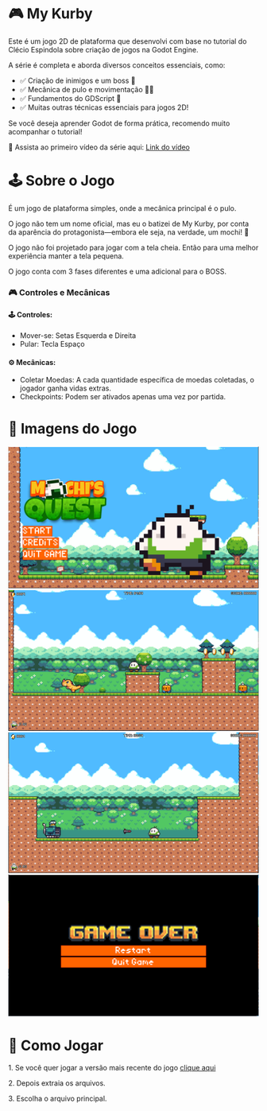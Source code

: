 <h1>🎮 My Kurby</h1>

<p>Este é um jogo 2D de plataforma que desenvolvi com base no tutorial do Clécio Espindola sobre criação de jogos na Godot Engine.</p>

<p>A série é completa e aborda diversos conceitos essenciais, como:
<ul>
<li>✅ Criação de inimigos e um boss 👾</li>
<li>✅ Mecânica de pulo e movimentação 🏃‍♂️</li>
<li>✅ Fundamentos do GDScript 📜</li>
<li>✅ Muitas outras técnicas essenciais para jogos 2D!</li></p>
</ul>
<p>Se você deseja aprender Godot de forma prática, recomendo muito acompanhar o tutorial!</p>
<p>🎥 Assista ao primeiro vídeo da série aqui: <a href= "https://youtu.be/egniMIdMoMU?si=cAswOuEQyqU6O39p">Link do vídeo</a></p>

<h1>🕹️ Sobre o Jogo</h1>

<p>É um jogo de plataforma simples, onde a mecânica principal é o pulo.</p>

<p>O jogo não tem um nome oficial, mas eu o batizei de My Kurby, por conta da aparência do protagonista—embora ele seja, na verdade, um mochi! 🍡</p>

<p>O jogo não foi projetado para jogar com a tela cheia. Então para uma melhor experiência manter a tela pequena.</p>

<p>O jogo conta com 3 fases diferentes e uma adicional para o BOSS.</p>

<h3>🎮 Controles e Mecânicas</h3>

<h4>🕹️ Controles:</h4>
<ul>
<li>Mover-se: Setas Esquerda e Direita</li>
<li>Pular: Tecla Espaço</li>
</ul>

<h4>⚙️ Mecânicas:</h4>
<ul>
<li>Coletar Moedas: A cada quantidade específica de moedas coletadas, o jogador ganha vidas extras.</li>
<li>Checkpoints: Podem ser ativados apenas uma vez por partida.</li>
</ul>

<h1>📸 Imagens do Jogo</h1>

<img src="screenshots\tela_inicial.PNG" alt="Tela Inicial">
<img src="screenshots\jogo_rodando.PNG" alt="Print do Jogo">
<img src="screenshots\Chefe.PNG" alt="Chefão do Jogo">
<img src="screenshots\game_over.PNG" alt="Tela de Game Over">

<h1>🚀 Como Jogar</h1>

<p>1. Se você quer jogar a versão mais recente do jogo <a href="https://github.com/Ulisses-Eufrauzino/my-kurby/blob/main/builds/v1.0.0.0/My%20Kurby.rar">clique aqui</a></p>

<p>2. Depois extraia os arquivos.</p>

<p>3. Escolha o arquivo principal.</p>

